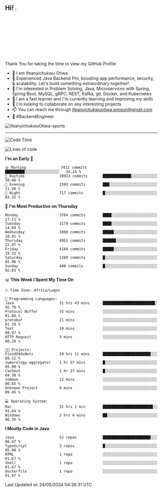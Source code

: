 <!-- BLOG-POST-LIST:START --><!-- BLOG-POST-LIST:END -->

## Hi! <img src="https://media.giphy.com/media/hvRJCLFzcasrR4ia7z/giphy.gif" width="4%"> 

Thank You for taking the time to view my GitHub Profile

- 👋 I am Ifeanyichukwu Otiwa
- 🚀 Experienced Java Backend Pro, boosting app performance, security, & scalability. Let's build something extraordinary together!
- 👀 I'm interested in Problem Solving, Java, Microservices with Spring, Spring Boot, MySQL, gRPC, REST, Kafka, git, Docker, and Kubernetes
- 🌱 I am a fast learner and I'm currently learning and improving my skills
- 💞️ I'm looking to collaborate on any interesting projects
- 📫 You can reach me through ifeanyichukwuotiwa.winson@gmail.com
- 🚀 #BackendEngineer

<p align="left" marginTop="10px"> <img src="https://komarev.com/ghpvc/?username=ifeanyichukwuOtiwa-sports&label=Profile%20views&color=0e75b6&style=for-the-badge" alt="ifeanyichukwuOtiwa-sports" /> </p>

***

<!--START_SECTION:waka-->
![Code Time](http://img.shields.io/badge/Code%20Time-2%2C559%20hrs%2055%20mins-blue)

![Lines of code](https://img.shields.io/badge/From%20Hello%20World%20I%27ve%20Written-5.4%20million%20lines%20of%20code-blue)

**I'm an Early 🐤** 

```text
🌞 Morning                7412 commits        █████████░░░░░░░░░░░░░░░░   34.24 % 
🌆 Daytime                10923 commits       █████████████░░░░░░░░░░░░   50.46 % 
🌃 Evening                2593 commits        ███░░░░░░░░░░░░░░░░░░░░░░   11.98 % 
🌙 Night                  717 commits         █░░░░░░░░░░░░░░░░░░░░░░░░   03.31 % 
```
📅 **I'm Most Productive on Thursday** 

```text
Monday                   3704 commits        ████░░░░░░░░░░░░░░░░░░░░░   17.11 % 
Tuesday                  3179 commits        ████░░░░░░░░░░░░░░░░░░░░░   14.69 % 
Wednesday                3898 commits        █████░░░░░░░░░░░░░░░░░░░░   18.01 % 
Thursday                 4951 commits        ██████░░░░░░░░░░░░░░░░░░░   22.87 % 
Friday                   4184 commits        █████░░░░░░░░░░░░░░░░░░░░   19.33 % 
Saturday                 1289 commits        █░░░░░░░░░░░░░░░░░░░░░░░░   05.96 % 
Sunday                   440 commits         █░░░░░░░░░░░░░░░░░░░░░░░░   02.03 % 
```


📊 **This Week I Spent My Time On** 

```text
🕑︎ Time Zone: Africa/Lagos

💬 Programming Languages: 
Java                     31 hrs 43 mins      ████████████████████████░   95.78 % 
Protocol Buffer          33 mins             ░░░░░░░░░░░░░░░░░░░░░░░░░   01.66 % 
protobuf                 21 mins             ░░░░░░░░░░░░░░░░░░░░░░░░░   01.10 % 
Text                     19 mins             ░░░░░░░░░░░░░░░░░░░░░░░░░   00.97 % 
HTTP Request             3 mins              ░░░░░░░░░░░░░░░░░░░░░░░░░   00.20 % 

🐱‍💻 Projects: 
FixedOddsBets            29 hrs 11 mins      ██████████████████████░░░   88.12 % 
numerology-aggregator    1 hr 57 mins        █░░░░░░░░░░░░░░░░░░░░░░░░   05.90 % 
Cashout                  1 hr 27 mins        █░░░░░░░░░░░░░░░░░░░░░░░░   04.38 % 
common                   12 mins             ░░░░░░░░░░░░░░░░░░░░░░░░░   00.65 % 
Unknown Project          9 mins              ░░░░░░░░░░░░░░░░░░░░░░░░░   00.45 % 

💻 Operating System: 
Mac                      31 hrs 1 min        ███████████████████████░░   93.64 % 
Windows                  2 hrs 6 mins        ██░░░░░░░░░░░░░░░░░░░░░░░   06.36 % 
```

**I Mostly Code in Java** 

```text
Java                     52 repos            ██████████████████████░░░   86.67 % 
TypeScript               3 repos             █░░░░░░░░░░░░░░░░░░░░░░░░   05.00 % 
HTML                     1 repo              ░░░░░░░░░░░░░░░░░░░░░░░░░   01.67 % 
Shell                    1 repo              ░░░░░░░░░░░░░░░░░░░░░░░░░   01.67 % 
Dockerfile               1 repo              ░░░░░░░░░░░░░░░░░░░░░░░░░   01.67 % 
```




 Last Updated on 24/05/2024 04:26:31 UTC
<!--END_SECTION:waka-->

<!--
<p align="center">
![trophy](https://github-profile-trophy.vercel.app/?username=ifeanyichukwuOtiwa-sports&theme=onedark) (https://github.com/ryo-ma/github-profile-trophy)
</p>
-->

<!---
ifeanyi-otiwa/ifeanyi-otiwa is a ✨ special ✨ repository because its `README.md` (this file) appears on your GitHub profile.
You can click the Preview link to take a look at your changes.
--->
